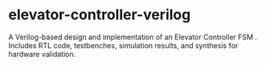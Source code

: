 # elevator-controller-verilog
A Verilog-based design and implementation of an Elevator Controller FSM . Includes RTL code, testbenches, simulation results, and synthesis for hardware validation.
